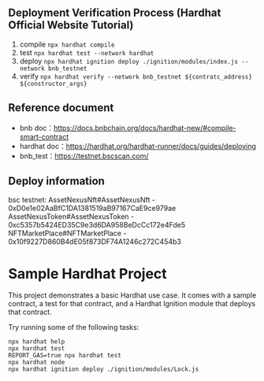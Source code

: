 ## Deployment Verification Process (Hardhat Official Website Tutorial)
1. compile `npx hardhat compile`
2. test `npx hardhat test --network hardhat`
3. deploy `npx hardhat ignition deploy ./ignition/modules/index.js --network bnb_testnet`
4. verify `npx hardhat verify --network bnb_testnet ${contratc_address}  ${constructor_args}`
## Reference document
- bnb doc：https://docs.bnbchain.org/docs/hardhat-new/#compile-smart-contract
- hardhat doc：https://hardhat.org/hardhat-runner/docs/guides/deploying
- bnb_test：https://testnet.bscscan.com/
## Deploy information
bsc testnet:
AssetNexusNft#AssetNexusNft - 0xD0e1e02AaBfC1DA1381519aB97167CaE9ce979ae
AssetNexusToken#AssetNexusToken - 0xc5357b5424ED35C9e3d6DA958BeDcCc172e4Fde5
NFTMarketPlace#NFTMarketPlace - 0x10f9227D860B4dE05f873DF74A1246c272C454b3

# Sample Hardhat Project

This project demonstrates a basic Hardhat use case. It comes with a sample contract, a test for that contract, and a Hardhat Ignition module that deploys that contract.

Try running some of the following tasks:

```shell
npx hardhat help
npx hardhat test
REPORT_GAS=true npx hardhat test
npx hardhat node
npx hardhat ignition deploy ./ignition/modules/Lock.js
```
